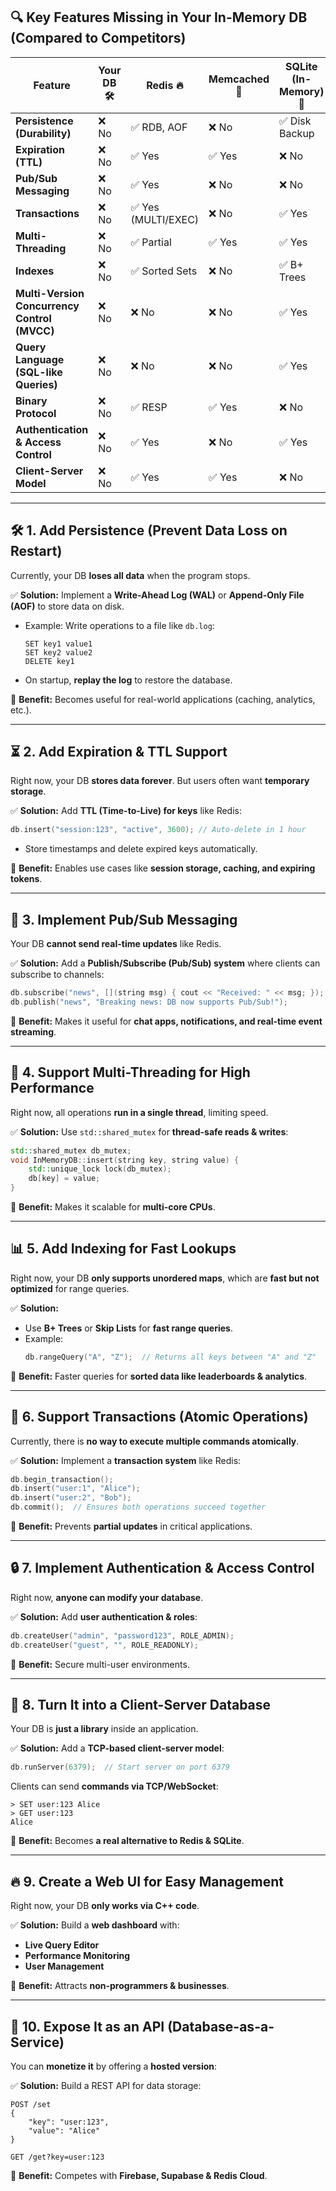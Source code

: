 ## 🔍 **Key Features Missing in Your In-Memory DB (Compared to Competitors)**


| Feature                                      | Your DB 🛠️ | Redis 🔥            | Memcached 🚀 | SQLite (In-Memory) 📄 |
| -------------------------------------------- | ------------ | ------------------- | ------------ | --------------------- |
| **Persistence (Durability)**                 | ❌ No        | ✅ RDB, AOF         | ❌ No        | ✅ Disk Backup        |
| **Expiration (TTL)**                         | ❌ No        | ✅ Yes              | ✅ Yes       | ❌ No                 |
| **Pub/Sub Messaging**                        | ❌ No        | ✅ Yes              | ❌ No        | ❌ No                 |
| **Transactions**                             | ❌ No        | ✅ Yes (MULTI/EXEC) | ❌ No        | ✅ Yes                |
| **Multi-Threading**                          | ❌ No        | ✅ Partial          | ✅ Yes       | ✅ Yes                |
| **Indexes**                                  | ❌ No        | ✅ Sorted Sets      | ❌ No        | ✅ B+ Trees           |
| **Multi-Version Concurrency Control (MVCC)** | ❌ No        | ❌ No               | ❌ No        | ✅ Yes                |
| **Query Language (SQL-like Queries)**        | ❌ No        | ❌ No               | ❌ No        | ✅ Yes                |
| **Binary Protocol**                          | ❌ No        | ✅ RESP             | ✅ Yes       | ❌ No                 |
| **Authentication & Access Control**          | ❌ No        | ✅ Yes              | ❌ No        | ✅ Yes                |
| **Client-Server Model**                      | ❌ No        | ✅ Yes              | ✅ Yes       | ❌ No                 |

---

## 🛠️ **1. Add Persistence (Prevent Data Loss on Restart)**

Currently, your DB **loses all data** when the program stops.

✅ **Solution:** Implement a **Write-Ahead Log (WAL)** or **Append-Only File (AOF)** to store data on disk.

* Example: Write operations to a file like `db.log`:
  ```
  SET key1 value1
  SET key2 value2
  DELETE key1
  ```
* On startup, **replay the log** to restore the database.

🎯 **Benefit:** Becomes useful for real-world applications (caching, analytics, etc.).

---

## ⏳ **2. Add Expiration & TTL Support**

Right now, your DB **stores data forever**. But users often want **temporary storage**.

✅ **Solution:** Add **TTL (Time-to-Live) for keys** like Redis:

```cpp
db.insert("session:123", "active", 3600); // Auto-delete in 1 hour
```

* Store timestamps and delete expired keys automatically.

🎯 **Benefit:** Enables use cases like **session storage, caching, and expiring tokens**.

---

## 📢 **3. Implement Pub/Sub Messaging**

Your DB **cannot send real-time updates** like Redis.

✅ **Solution:** Add a **Publish/Subscribe (Pub/Sub) system** where clients can subscribe to channels:

```cpp
db.subscribe("news", [](string msg) { cout << "Received: " << msg; });
db.publish("news", "Breaking news: DB now supports Pub/Sub!");
```

🎯 **Benefit:** Makes it useful for **chat apps, notifications, and real-time event streaming**.

---

## 🔄 **4. Support Multi-Threading for High Performance**

Right now, all operations **run in a single thread**, limiting speed.

✅ **Solution:** Use `std::shared_mutex` for **thread-safe reads & writes**:

```cpp
std::shared_mutex db_mutex;
void InMemoryDB::insert(string key, string value) {
    std::unique_lock lock(db_mutex);
    db[key] = value;
}
```

🎯 **Benefit:** Makes it scalable for **multi-core CPUs**.

---

## 📊 **5. Add Indexing for Fast Lookups**

Right now, your DB **only supports unordered maps**, which are **fast but not optimized** for range queries.

✅ **Solution:**

* Use **B+ Trees** or **Skip Lists** for **fast range queries**.
* Example:
  ```cpp
  db.rangeQuery("A", "Z");  // Returns all keys between "A" and "Z"
  ```

🎯 **Benefit:** Faster queries for **sorted data like leaderboards & analytics**.

---

## 🔄 **6. Support Transactions (Atomic Operations)**

Currently, there is **no way to execute multiple commands atomically**.

✅ **Solution:** Implement a **transaction system** like Redis:

```cpp
db.begin_transaction();
db.insert("user:1", "Alice");
db.insert("user:2", "Bob");
db.commit();  // Ensures both operations succeed together
```

🎯 **Benefit:** Prevents **partial updates** in critical applications.

---

## 🔒 **7. Implement Authentication & Access Control**

Right now, **anyone can modify your database**.

✅ **Solution:** Add **user authentication & roles**:

```cpp
db.createUser("admin", "password123", ROLE_ADMIN);
db.createUser("guest", "", ROLE_READONLY);
```

🎯 **Benefit:** Secure multi-user environments.

---

## 🔌 **8. Turn It into a Client-Server Database**

Your DB is **just a library** inside an application.

✅ **Solution:** Add a **TCP-based client-server model**:

```cpp
db.runServer(6379);  // Start server on port 6379
```

Clients can send **commands via TCP/WebSocket**:

```
> SET user:123 Alice
> GET user:123
Alice
```

🎯 **Benefit:** Becomes **a real alternative to Redis & SQLite**.

---

## 🔥 **9. Create a Web UI for Easy Management**

Right now, your DB **only works via C++ code**.

✅ **Solution:** Build a **web dashboard** with:

* **Live Query Editor**
* **Performance Monitoring**
* **User Management**

🎯 **Benefit:** Attracts **non-programmers & businesses**.

---

## 🔗 **10. Expose It as an API (Database-as-a-Service)**

You can **monetize it** by offering a **hosted version**:

✅ **Solution:** Build a REST API for data storage:

```
POST /set
{
    "key": "user:123",
    "value": "Alice"
}

GET /get?key=user:123
```

🎯 **Benefit:** Competes with **Firebase, Supabase & Redis Cloud**.
